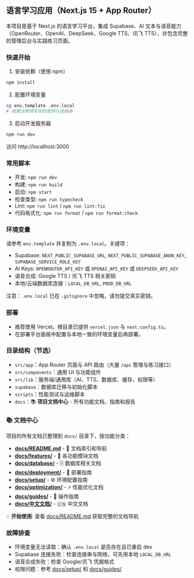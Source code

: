 ## 语言学习应用（Next.js 15 + App Router）

本项目是基于 Next.js 的语言学习平台，集成 Supabase、AI 文本与语音能力（OpenRouter、OpenAI、DeepSeek、Google TTS、讯飞 TTS），并包含完整的管理后台与实践练习页面。

### 快速开始

1) 安装依赖（使用 npm）
```bash
npm install
```

2) 配置环境变量
```bash
cp env.template .env.local
# 根据注释填写你的密钥与连接串
```

3) 启动开发服务器
```bash
npm run dev
```
访问 http://localhost:3000

### 常用脚本
- 开发: `npm run dev`
- 构建: `npm run build`
- 启动: `npm start`
- 检查类型: `npm run typecheck`
- Lint: `npm run lint` / `npm run lint:fix`
- 代码格式化: `npm run format` / `npm run format:check`

### 环境变量
请参考 `env.template` 并复制为 `.env.local`。关键项：
- Supabase: `NEXT_PUBLIC_SUPABASE_URL`, `NEXT_PUBLIC_SUPABASE_ANON_KEY`, `SUPABASE_SERVICE_ROLE_KEY`
- AI Keys: `OPENROUTER_API_KEY` 或 `OPENAI_API_KEY` 或 `DEEPSEEK_API_KEY`
- 语音合成: Google TTS / 讯飞 TTS 相关密钥
- 本地/云端数据库连接：`LOCAL_DB_URL`, `PROD_DB_URL`

注意：`.env.local` 已在 `.gitignore` 中忽略，请勿提交真实密钥。

### 部署
- 推荐使用 Vercel。根目录已提供 `vercel.json` 与 `next.config.ts`。
- 在部署平台面板中配置与本地一致的环境变量后再部署。

### 目录结构（节选）
- `src/app`：App Router 页面与 API 路由（大量 `/api` 管理与练习接口）
- `src/components`：通用 UI 与功能组件
- `src/lib`：服务端/通用库（AI、TTS、数据库、缓存、权限等）
- `supabase`：数据库迁移与初始化脚本
- `scripts`：性能测试与运维脚本
- `docs`：📚 **项目文档中心** - 所有功能文档、指南和报告

### 📚 文档中心
项目的所有文档已整理到 `docs/` 目录下，按功能分类：

- **[docs/README.md](./docs/README.md)** - 📖 文档索引和导航
- **[docs/features/](./docs/features/)** - 🎯 各功能模块文档
- **[docs/database/](./docs/database/)** - 🗄️ 数据库相关文档
- **[docs/deployment/](./docs/deployment/)** - 🚀 部署指南
- **[docs/setup/](./docs/setup/)** - ⚙️ 环境配置指南
- **[docs/optimization/](./docs/optimization/)** - ⚡ 性能优化文档
- **[docs/guides/](./docs/guides/)** - 📖 操作指南
- **[docs/中文文档/](./docs/中文文档/)** - 🇨🇳 中文文档

💡 **开始使用**: 查看 [docs/README.md](./docs/README.md) 获取完整的文档导航

### 故障排查
- 环境变量无法读取：确认 `.env.local` 是否存在且已重启 dev
- Supabase 连接失败：检查连接串与网络，可先用本地 `LOCAL_DB_URL`
- 语音合成失败：检查 Google/讯飞 凭据格式
- 权限问题：参考 [docs/setup/](./docs/setup/) 和 [docs/guides/](./docs/guides/)
